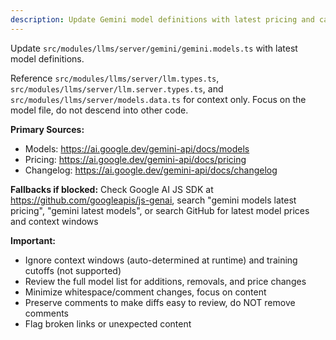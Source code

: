 ```yaml
---
description: Update Gemini model definitions with latest pricing and capabilities
---
```


Update `src/modules/llms/server/gemini/gemini.models.ts` with latest model definitions.

Reference `src/modules/llms/server/llm.types.ts`, `src/modules/llms/server/llm.server.types.ts`, and `src/modules/llms/server/models.data.ts` for context only. Focus on the model file, do not descend into other code.

**Primary Sources:**
- Models: https://ai.google.dev/gemini-api/docs/models
- Pricing: https://ai.google.dev/gemini-api/docs/pricing
- Changelog: https://ai.google.dev/gemini-api/docs/changelog

**Fallbacks if blocked:** Check Google AI JS SDK at https://github.com/googleapis/js-genai, search "gemini models latest pricing", "gemini latest models", or search GitHub for latest model prices and context windows

**Important:**
- Ignore context windows (auto-determined at runtime) and training cutoffs (not supported)
- Review the full model list for additions, removals, and price changes
- Minimize whitespace/comment changes, focus on content
- Preserve comments to make diffs easy to review, do NOT remove comments
- Flag broken links or unexpected content
